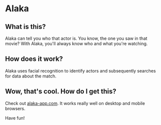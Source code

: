 # Alaka

## What is this?

Alaka can tell you who that actor is. You know, the one you saw in that movie? With Alaka, you'll always know who and what you're watching.

## How does it work?

Alaka uses facial recognition to identify actors and subsequently searches for data about the match.

## Wow, that's cool. How do I get this?

Check out [alaka-app.com](http://alaka-app.com). It works really well on desktop and mobile browsers.

Have fun!